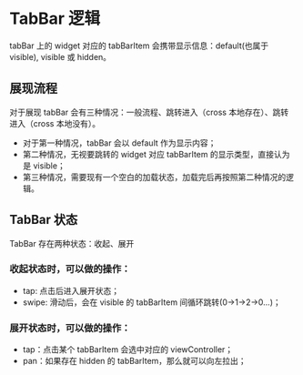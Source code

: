 # TabBar 逻辑
tabBar 上的 widget 对应的 tabBarItem 会携带显示信息：default(也属于 visible), visible 或 hidden。

## 展现流程
对于展现 tabBar 会有三种情况：一般流程、跳转进入（cross 本地存在）、跳转进入（cross 本地没有）。

- 对于第一种情况，tabBar 会以 default 作为显示内容；
- 第二种情况，无视要跳转的 widget 对应 tabBarItem  的显示类型，直接认为是 visible；
- 第三种情况，需要现有一个空白的加载状态，加载完后再按照第二种情况的逻辑。

## TabBar 状态
TabBar 存在两种状态：收起、展开

### 收起状态时，可以做的操作：

- tap: 点击后进入展开状态；
- swipe: 滑动后，会在 visible 的 tabBarItem 间循环跳转(0->1->2->0...)；

### 展开状态时，可以做的操作：

- tap：点击某个 tabBarItem 会选中对应的 viewController；
- pan：如果存在 hidden 的 tabBarItem，那么就可以向左拉出；

